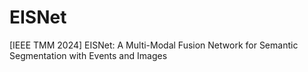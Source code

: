 # EISNet
[IEEE TMM 2024] EISNet: A Multi-Modal Fusion Network for Semantic Segmentation with Events and Images
